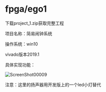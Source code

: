 # fpga/ego1

下载project_1.zip获取完整工程

项目名称：简易闹钟系统

操作系统：win10

vivado版本2019.1

具体实现功能：

![ScreenShot00009](https://user-images.githubusercontent.com/85046315/151135097-2d8a4cf3-4069-444e-bbdd-de3bfac32a84.png)

注意：这里的扬声器用开发版上的一个led小灯替代
